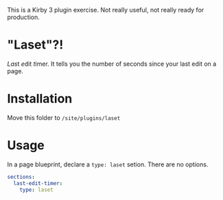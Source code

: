 This is a Kirby 3 plugin exercise. Not really useful, not really ready for production.

# "Laset"?!
*Las*t *e*dit *t*imer. It tells you the number of seconds since your last edit on a page.

# Installation
Move this folder to `/site/plugins/laset`

# Usage
In a page blueprint, declare a `type: laset` setion. There are no options.

```yaml
sections:
  last-edit-timer:
    type: laset
```

